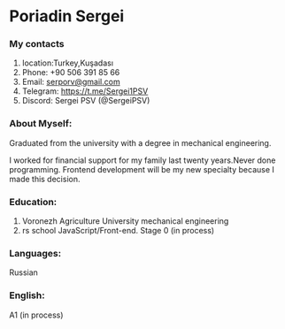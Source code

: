 # Poriadin Sergei
###  My contacts 
 1. location:Turkey,Kuşadası
 2. Phone: +90 506 391 85 66
 3. Email: serporv@gmail.com
 4. Telegram: https://t.me/Sergei1PSV
 5. Discord: Sergei PSV (@SergeiPSV)
 ### About Myself:
 Graduated from the university with a degree in mechanical engineering.


 I worked for financial support for my family last twenty years.Never done programming.
 Frontend development will be my new specialty because I made this decision.
 ### Education:
 1. Voronezh Agriculture University 
 mechanical engineering
 2. rs school JavaScript/Front-end. Stage 0 (in process)
 ### Languages:
 Russian
 ### English:
 A1 (in process)